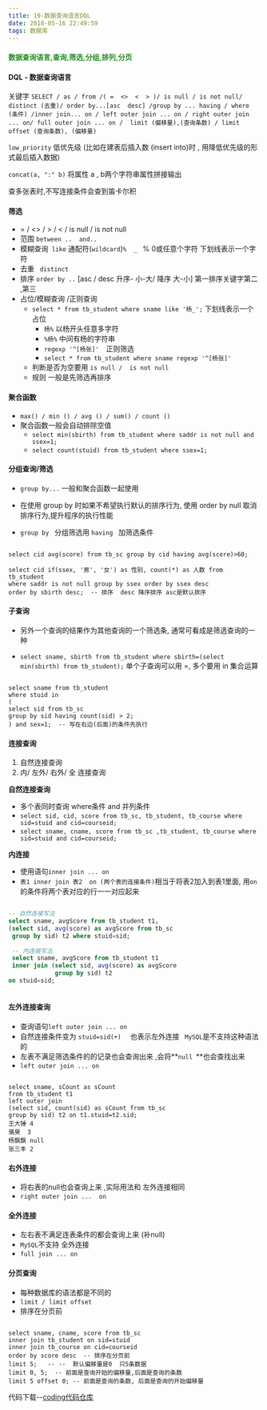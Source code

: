 ```yaml
---
title: 19-数据查询语言DQL
date: 2018-05-16 22:49:59
tags: 数据库
---
```


<h4 style="color: #228B22;">数据查询语言,查询,筛选,分组,排列,分页</h4>



#### DQL - 数据查询语言

关键字 `SELECT / as / from /( =  <>  <  > )/ is null / is not null/ distinct (去重)/ order by...[asc  desc] /group by ... having / where (条件) /inner join... on / left outer join ... on / right outer join ... on/ full outer join ... on /  limit (偏移量),(查询条数) / limit offset (查询条数), (偏移量)` 

`low_priority`  低优先级  (比如在建表后插入数  (insert into)时 , 用降低优先级的形式最后插入数据)

`concat(a, ":" b)`  将属性 a , b两个字符串属性拼接输出

查多张表时,不写连接条件会查到笛卡尔积



#### 筛选

- = / <> / > / < / is null / is not null   
- 范围 `between ..  and..  `
- 模糊查询`  like `   通配符(`wildcard`)`%  _ `   % 0或任意个字符   下划线表示一个字符
- 去重  ` distinct`
- 排序 ` order by .. `  [asc / desc      升序- 小-大/ 降序 大-小]     第一排序关键字第二 ,第三
- 占位/模糊查询 /正则查询
  * `select * from tb_student where sname like '杨_';`  下划线表示一个占位  
    * `杨%` 以杨开头任意多字符
    * `%杨%` 中间有杨的字符串
    * `regexp '^[杨张]'  `正则筛选
    * `select * from tb_student where sname regexp '^[杨张]'`
  * 判断是否为空要用 `is null /  is not null`
  * 规则  一般是先筛选再排序



#### 聚合函数

- `max() / min () / avg () / sum() / count ()`
- 聚合函数一般会自动排除空值
  - `select min(sbirth) from tb_student where saddr is not null and ssex=1;`
  - `select count(stuid) from tb_student where ssex=1;`



#### 分组查询/筛选

* ` group by... `   一般和聚合函数一起使用

* 在使用 group by 时如果不希望执行默认的排序行为, 使用 order by null 取消排序行为,提升程序的执行性能

- `group by ` 分组筛选用 `having `  加筛选条件

```mysql

select cid avg(score) from tb_sc group by cid having avg(score)>60;

select cid if(ssex, '男', '女') as 性别, count(*) as 人数 from tb_student
where saddr is not null group by ssex order by ssex desc
order by sbirth desc;  -- 排序  desc 降序排序 asc是默认排序 
```



#### 子查询

- 另外一个查询的结果作为其他查询的一个筛选条, 通常可看成是筛选查询的一种

- `select sname, sbirth from tb_student where sbirth=(select min(sbirth) from tb_student);`  单个子查询可以用 =,  多个要用 in 集合运算

```mysql

select sname from tb_student
where stuid in
(
select sid from tb_sc
group by sid having count(sid) > 2;
) and sex=1;  -- 写在右边(后面)的条件先执行
```



#### 连接查询

1. 自然连接查询
2. 内/ 左外/ 右外/ 全 连接查询

**自然连接查询**

- 多个表同时查询  where条件  and 并列条件
- `select sid, cid, score from tb_sc, tb_student, tb_course where sid=stuid and cid=courseid;`
- `select sname, cname, score from tb_sc ,tb_student, tb_course where sid=stuid and cid=courseid;`

**内连接**

* 使用语句`inner join ... on`
* `表1 inner join 表2  on (两个表的连接条件)`相当于将表2加入到表1里面, 用`on`的条件将两个表对应的行一一对应起来

```sql lite

-- 自然连接写法
select sname, avgScore from tb_student t1,
(select sid, avg(score) as avgScore from tb_sc 
 group by sid) t2 where stuid=sid;
 
 -- 内连接写法
 select sname, avgScore from tb_student t1
 inner join (select sid, avg(score) as avgScore 
             group by sid) t2
on stuid=sid;
             
```



#### 左外连接查询

- 查询语句`left outer join ... on `
- 自然连接条件变为  `stuid=sid(+)  ` 也表示左外连接  ` MySQL`是不支持这种语法的
- 左表不满足筛选条件的的记录也会查询出来 ,会将**`null `**也会查找出来
- `left outer join ... on`  

```mysql

select sname, sCount as sCount 
from tb_student t1
left outer join
(select sid, count(sid) as sCount from tb_sc
group by sid) t2 on t1.stuid=t2.sid;
王大锤	4
骆昊	3
杨飘飘	null
张三丰	2
```



#### 右外连接

- 将右表的null也会查询上来 ,实际用法和 左外连接相同
- `right outer join ...  on`



#### 全外连接 

- 左右表不满足连表条件的都会查询上来 (补null) 
- `MySQL`不支持 全外连接
- `full join ... on`



#### 分页查询

- 每种数据库的语法都是不同的
- `limit / limit offset`
- 排序在分页前

```mysql

select sname, cname, score from tb_sc
inner join tb_student on sid=stuid
inner join tb_course on cid=courseid
order by score desc  -- 排序在分页前
limit 5;   -- --  默认偏移量是0  只5条数据
limit 0, 5;  -- 前面是查询开始的偏移量,后面是查询的条数
limit 5 offset 0; -- 前面是查询的条数, 后面是查询的开始偏移量
```



代码下载--[coding代码仓库](https://coding.net/u/zhangminglu/p/exampleCode/git/blob/master/db_demo/select.sql?public=true)

